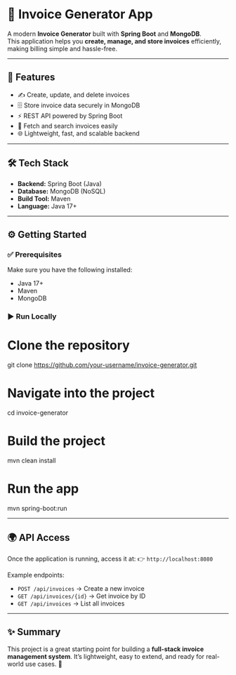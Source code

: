# 🧾 Invoice Generator App

A modern **Invoice Generator** built with **Spring Boot** and **MongoDB**.  
This application helps you **create, manage, and store invoices** efficiently, making billing simple and hassle-free.

---

## 🚀 Features
- ✍️ Create, update, and delete invoices  
- 🗄 Store invoice data securely in MongoDB  
- ⚡ REST API powered by Spring Boot  
- 🔎 Fetch and search invoices easily  
- 🌐 Lightweight, fast, and scalable backend  

---

## 🛠 Tech Stack
- **Backend:** Spring Boot (Java)  
- **Database:** MongoDB (NoSQL)  
- **Build Tool:** Maven  
- **Language:** Java 17+  

---

## ⚙️ Getting Started

### ✅ Prerequisites
Make sure you have the following installed:
- Java 17+
- Maven
- MongoDB

### ▶️ Run Locally


# Clone the repository
git clone https://github.com/your-username/invoice-generator.git

# Navigate into the project
cd invoice-generator

# Build the project
mvn clean install

# Run the app
mvn spring-boot:run

---

## 🌍 API Access

Once the application is running, access it at:
👉 `http://localhost:8080`

Example endpoints:

* `POST /api/invoices` → Create a new invoice
* `GET /api/invoices/{id}` → Get invoice by ID
* `GET /api/invoices` → List all invoices

---

## ✨ Summary

This project is a great starting point for building a **full-stack invoice management system**.
It’s lightweight, easy to extend, and ready for real-world use cases. 🚀

